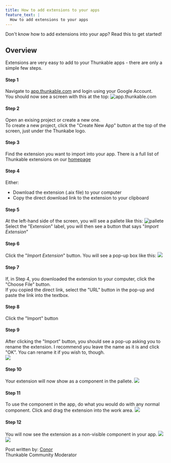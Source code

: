 ```yaml
---
title: How to add extensions to your apps
feature_text: |
  How to add extensions to your apps
---
```


Don't know how to add extensions into your app? Read this to get started!

<!-- more -->

## Overview

Extensions are very easy to add to your Thunkable apps - there are only a simple few steps.

#### Step 1
Navigate to <a href="http://app.thunkable.com">app.thunkable.com</a> and login using your Google Account.
<br>
You should now see a screen with this at the top:
<img src="http://domhnallohanlon.com/thunkable_extensions/assets/post_assets/how_to_add_extensions/Step2.png" alt="app.thunkable.com">

#### Step 2
Open an exising project or create a new one.
<br>
To create a new project, click the "Create New App" button at the top of the screen, just under the Thunkabe logo.

#### Step 3
Find the extension you want to import into your app. There is a full list of Thunkable extensions on our <a href="http://domhnallohanlon.com/thunkable_extensions/">homepage</a>

#### Step 4
Either:
<ul>
<li>Download the extension (.aix file) to your computer</li>
<li>Copy the direct download link to the extension to your clipboard</li>
</ul>

#### Step 5
At the left-hand side of the screen, you will see a pallete like this:
<img src="http://domhnallohanlon.com/thunkable_extensions/assets/post_assets/how_to_add_extensions/Step5.png" alt="pallete">
<br>
Select the "Extension" label, you will then see a button that says "<i>Import Extension</i>"

#### Step 6
Click the "<i>Import Extension</i>" button. You will see a pop-up box like this:
<img src="http://domhnallohanlon.com/thunkable_extensions/assets/post_assets/how_to_add_extensions/Step6.png">

#### Step 7
If, in Step 4, you downloaded the extension to your computer, click the "Choose File" button.
<br>
If you copied the direct link, select the "URL" button in the pop-up and paste the link into the textbox.

#### Step 8
Click the "Import" button

#### Step 9
After clicking the "Import" button, you should see a pop-up asking you to rename the extension.
I recommend you leave the name as it is and click "OK". You can rename it if you wish to, though.
<br>
<img src="http://domhnallohanlon.com/thunkable_extensions/assets/post_assets/how_to_add_extensions/Step9.png">

#### Step 10
Your extension will now show as a component in the pallete.
<img src="http://domhnallohanlon.com/thunkable_extensions/assets/post_assets/how_to_add_extensions/Step10.png">

#### Step 11
To use the component in the app, do what you would do with any normal component. Click and drag the extension into the work area.
<img src="http://domhnallohanlon.com/thunkable_extensions/assets/post_assets/how_to_add_extensions/Step11.png">

#### Step 12
You will now see the extension as a non-visible component in your app.
<img src="http://domhnallohanlon.com/thunkable_extensions/assets/post_assets/how_to_add_extensions/Step12a.png">
<img src="http://domhnallohanlon.com/thunkable_extensions/assets/post_assets/how_to_add_extensions/Step12b.png">

Post written by:
<a href="http://community.thunkable.com/users/conor/">Conor</a>
<br>Thunkable Community Moderator